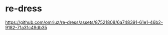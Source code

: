 # re-dress

https://github.com/omriuz/re-dress/assets/87521808/6a748391-61e1-46b2-9182-71a31c49db35



